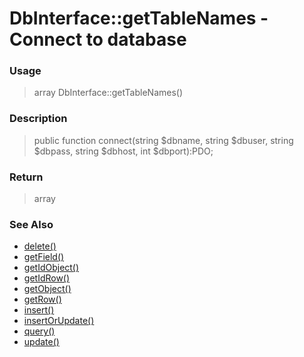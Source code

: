 
# DbInterface::getTableNames  - Connect to database

### Usage

> array DbInterface::getTableNames()

### Description

> public function connect(string $dbname, string $dbuser, string $dbpass, string $dbhost, int $dbport):PDO;



### Return
> array 
### See Also

* [delete()](delete.md)
* [getField()](getfield.md)
* [getIdObject()](getidobject.md)
* [getIdRow()](getidrow.md)
* [getObject()](getobject.md)
* [getRow()](getrow.md)
* [insert()](insert.md)
* [insertOrUpdate()](insertorupdate.md)
* [query()](query.md)
* [update()](update.md)



